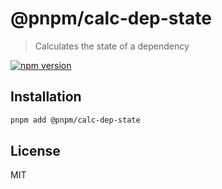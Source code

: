 # @pnpm/calc-dep-state

> Calculates the state of a dependency

<!--@shields('npm')-->
[![npm version](https://img.shields.io/npm/v/@pnpm/calc-dep-state.svg)](https://www.npmjs.com/package/@pnpm/calc-dep-state)
<!--/@-->

## Installation

```sh
pnpm add @pnpm/calc-dep-state
```

## License

MIT
